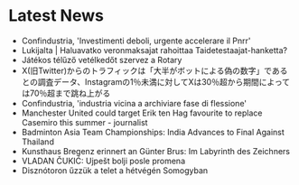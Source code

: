 # Latest News
-  Confindustria, 'Investimenti deboli, urgente accelerare il Pnrr'
-  Lukijalta | Haluavatko veronmaksajat rahoittaa Taidetestaajat-hanketta?
-  Játékos télűző vetélkedőt szervez a Rotary
-  X(旧Twitter)からのトラフィックは「大半がボットによる偽の数字」であるとの調査データ、Instagramの1％未満に対してXは30％超から期間によっては70％超まで跳ね上がる
-  Confindustria, 'industria vicina a archiviare fase di flessione'
-  Manchester United could target Erik ten Hag favourite to replace Casemiro this summer - journalist
-  Badminton Asia Team Championships: India Advances to Final Against Thailand
-  Kunsthaus Bregenz erinnert an Günter Brus: Im Labyrinth des Zeichners
-  VLADAN ČUKIĆ: Ujpešt bolji posle promena
-  Disznótoron űzzük a telet a hétvégén Somogyban
